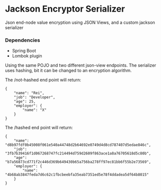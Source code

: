 # Jackson Encryptor Serializer
Json end-node value encryption using JSON Views, and a custom jackson serializer

### Dependencies
- Spring Boot
- Lombok plugin

Using the same POJO and two different json-view endpoints.
The serializer uses hashing, bit it can be changed to an encryption algorithm.

The /not-hashed end point will return:

```
{
    "name": "Rei",
    "job": "Developer",
    "age": 25,
    "employer": {
        "name": "X"
    }
}
```

The /hashed end point will return: 

```
{
    "name": "d8b97fdf0b45008f061e540a44748d2b64692e0749d4d8cd787407d5edae846c",
    "job": "3fb7b39416f1d067268747fc214494d759d2609f863ace1a8a76705618d5c80b",
    "age": "b7a56873cd771f2c446d369b649430b65a756ba278ff97ec81bb6f55b2e73569",
    "employer": {
        "name": "4b68ab3847feda7d6c62c1fbcbeebfa35eab7351ed5e78f4ddadea5df64b8015"
    }
}
```
